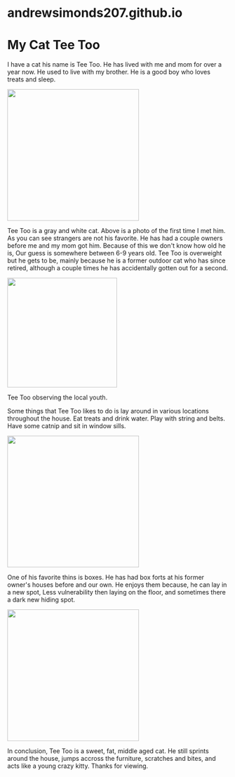 # andrewsimonds207.github.io<!DOCTYPE html>
<html>
<head>
<title>My cat tee too</title>
</head>
<h1>My Cat Tee Too</h1>
<p>I have a cat his name is Tee Too. He has lived with me and mom for over a year now. He used to live with my brother. He is a good boy who loves treats and sleep.
<p></p>
<img src="IMG_9885.PNG" height=300/>
<p></p>
<p>Tee Too is a gray and white cat. Above is a photo of the first time I met him. As you can see strangers are not his favorite. He has had a couple owners before me and my mom got him. Because of this we don't know how old he is, Our guess is somewhere between 6-9 years old. Tee Too is overweight but he gets to be, mainly because he is a former outdoor cat who has since retired, although a couple times he has accidentally gotten out for a second. 
<p></p>
<img src="IMG_8679.jpeg" height=250/>
<p></p>
<p>Tee Too observing the local youth.</p>
<p>Some things that Tee Too likes to do is lay around in various locations throughout the house. Eat treats and drink water. Play with string and belts. Have some catnip and sit in window sills.</p> 
<p></p>
<img src="IMG_9239-1.JPG"/ height=300>
<p></p>
<p>One of his favorite thins is boxes. He has had box forts at his former owner's houses before and our own. He enjoys them because, he can lay in a new spot, Less vulnerability then laying on the floor, and sometimes there a dark new hiding spot.</p>
<p></p>
<img src="IMG_9719-1.JPG"/ height=300>
<p></p>
<p>In conclusion, Tee Too is a sweet, fat, middle aged cat. He still sprints around the house, jumps accross the furniture, scratches and bites, and acts like a young crazy kitty. Thanks for viewing.</p> 
